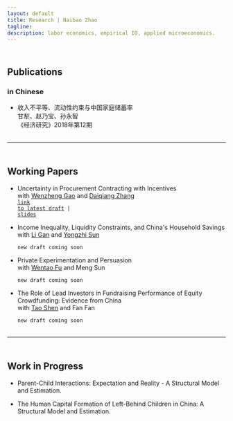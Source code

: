```yaml
---
layout: default
title: Research | Naibao Zhao
tagline:
description: labor economics, empirical IO, applied microeconomics.
---
```


## <br/> Publications
### in Chinese

<!-- #### <a name="pub"></a>publications -->

<!-- ##### in Chinese -->

- 收入不平等、流动性约束与中国家庭储蓄率<br/> 
  甘犁、赵乃宝、孙永智<br/> 
  《经济研究》2018年第12期<br/><br/>



<!-- * Email: [foo@xyz.com](mailto:foo@xyz.com) -->

<!-- * Phone: [+91-123123](tel:+91-123123) -->

---

## <br/> Working Papers

- Uncertainty in Procurement Contracting with Incentives <br/> 
  with <a href="http://wenzhenggao.weebly.com" target="_blank"> Wenzheng Gao</a> and <a href="http://daiqiangzhang.weebly.com" target="_blank"> Daiqiang Zhang</a><br/>
  <code><a href="{{ BASE_PATH }}/research/Gao_Zhang_Zhao_2019_uncertainty.pdf">link to latest draft</a> | <a href="{{ BASE_PATH }}/research/">slides</a></code><br/>

- Income Inequality, Liquidity Constraints, and China's Household Savings <br/> 
  with <a href="http://people.tamu.edu/~ganli/" target="_blank"> Li Gan</a> and <a href="http://weyoungkid.github.io" target="_blank"> Yongzhi Sun</a><br/>
  <!-- <code>link to latest draft | slides</code> <br/> -->
  <code>new draft coming soon</code> <br/>
  
- Private Experimentation and Persuasion <br/> 
  with <a href="http://www.fuwentao.com" target="_blank"> Wentao Fu</a> and <a> Meng Sun</a><br/>
  <!-- <code>link to latest draft | slides</code> <br/> -->
  <code>new draft coming soon</code> <br/>
  
- The Role of Lead Investors in Fundraising Performance of Equity Crowdfunding: Evidence from China <br/> 
  with <a href="http://gs.swufe.edu.cn/home/school/teacher/info?programaid=29&tid=384" target="_blank"> Tao Shen</a> and <a> Fan Fan </a><br/>
  <!-- <code>link to latest draft | slides</code> <br/> -->
  <code>new draft coming soon</code> <br/><br/>

<!-- > 221B, Baker Street
> -->

---

##  <br/> Work in Progress

- Parent-Child Interactions: Expectation and Reality - A Structural Model and Estimation.<br/> 

- The Human Capital Formation of Left-Behind Children in China: A Structural Model and Estimation.<br/><br/><br/>



<!-- 1. [Facebook](#) -->

